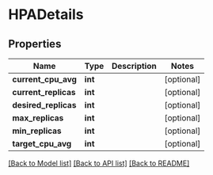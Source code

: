 # HPADetails

## Properties
Name | Type | Description | Notes
------------ | ------------- | ------------- | -------------
**current_cpu_avg** | **int** |  | [optional] 
**current_replicas** | **int** |  | [optional] 
**desired_replicas** | **int** |  | [optional] 
**max_replicas** | **int** |  | [optional] 
**min_replicas** | **int** |  | [optional] 
**target_cpu_avg** | **int** |  | [optional] 

[[Back to Model list]](../README.md#documentation-for-models) [[Back to API list]](../README.md#documentation-for-api-endpoints) [[Back to README]](../README.md)


